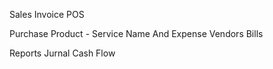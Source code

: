 
Sales
	Invoice
	POS
	
Purchase
        Product
		- Service Name And Expense
	Vendors
	Bills

Reports
	Jurnal
	Cash Flow
